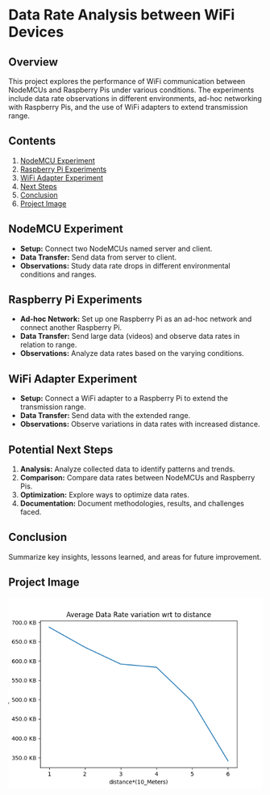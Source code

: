 # Data Rate Analysis between WiFi Devices

## Overview

This project explores the performance of WiFi communication between NodeMCUs and Raspberry Pis under various conditions. The experiments include data rate observations in different environments, ad-hoc networking with Raspberry Pis, and the use of WiFi adapters to extend transmission range.

## Contents

1. [NodeMCU Experiment](#nodemcu-experiment)
2. [Raspberry Pi Experiments](#raspberry-pi-experiments)
3. [WiFi Adapter Experiment](#wifi-adapter-experiment)
4. [Next Steps](#potential-next-steps)
5. [Conclusion](#conclusion)
6. [Project Image](#project-image)

## NodeMCU Experiment

- **Setup:** Connect two NodeMCUs named server and client.
- **Data Transfer:** Send data from server to client.
- **Observations:** Study data rate drops in different environmental conditions and ranges.

## Raspberry Pi Experiments

- **Ad-hoc Network:** Set up one Raspberry Pi as an ad-hoc network and connect another Raspberry Pi.
- **Data Transfer:** Send large data (videos) and observe data rates in relation to range.
- **Observations:** Analyze data rates based on the varying conditions.

## WiFi Adapter Experiment

- **Setup:** Connect a WiFi adapter to a Raspberry Pi to extend the transmission range.
- **Data Transfer:** Send data with the extended range.
- **Observations:** Observe variations in data rates with increased distance.

## Potential Next Steps

1. **Analysis:** Analyze collected data to identify patterns and trends.
2. **Comparison:** Compare data rates between NodeMCUs and Raspberry Pis.
3. **Optimization:** Explore ways to optimize data rates.
4. **Documentation:** Document methodologies, results, and challenges faced.

## Conclusion

Summarize key insights, lessons learned, and areas for future improvement.

## Project Image

![Project Image](raspberrypi-result_without_wifi_adapter.png)
